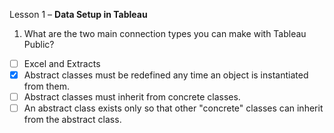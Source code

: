Lesson 1 – **Data Setup in Tableau**

1.  What are the two main connection types you can make with Tableau Public?

- [ ] Excel and Extracts
- [x] Abstract classes must be redefined any time an object is instantiated from them.
- [ ] Abstract classes must inherit from concrete classes.
- [ ] An abstract class exists only so that other "concrete" classes can inherit from the abstract class.
